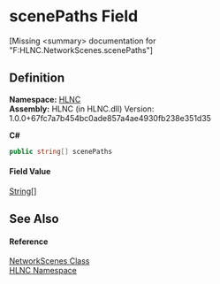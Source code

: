 # scenePaths Field


\[Missing &lt;summary&gt; documentation for "F:HLNC.NetworkScenes.scenePaths"\]



## Definition
**Namespace:** <a href="N_HLNC">HLNC</a>  
**Assembly:** HLNC (in HLNC.dll) Version: 1.0.0+67fc7a7b454bc0ade857a4ae4930fb238e351d35

**C#**
``` C#
public string[] scenePaths
```



#### Field Value
<a href="https://learn.microsoft.com/dotnet/api/system.string" target="_blank" rel="noopener noreferrer">String</a>[]

## See Also


#### Reference
<a href="T_HLNC_NetworkScenes">NetworkScenes Class</a>  
<a href="N_HLNC">HLNC Namespace</a>  
